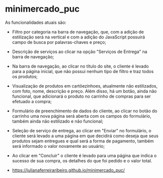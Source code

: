 # minimercado_puc

As funcionalidades atuais são:

- Filtro por categoria na barra de navegação, que, com a adição de estilização será na vertical e com a adição do JavaScript possuirá campo de busca por palavras-chaves e preço;
- Descrição de serviços ao clicar na opção "Serviços de Entrega" na barra de navegação;
- Na barra de navegação, ao clicar no título do site, o cliente é levado para a página inicial, que não possui nenhum tipo de filtro e traz todos os produtos;
- Visualização de produtos em cartõezinhoes, atualmente não estilizados, com foto, nome, descrição e preço. Além disso, há um botão, ainda não funcional, que adicionará o produto no carrinho de compras para ser efetuado a compra;
- Formulário de preenchimento de dados do cliente, ao clicar no botão do carrinho uma nova página será aberta com os campos do formulário, também ainda não estilizado e não funcional;
- Seleção de serviço de entrega, ao clicar em "Enviar" no formulário, o cliente será levado a uma página em que decidirá como deseja que seus produtos sejam entregues e qual será a forma de pagamento, também será informado o valor novamente ao usuário;
- Ao clicar em "Concluir" o cliente é levado para uma página que indica o sucesso de sua compra, os detalhes do que foi pedido e o valor total.

- https://julianaferreiraribeiro.github.io/minimercado_puc/
